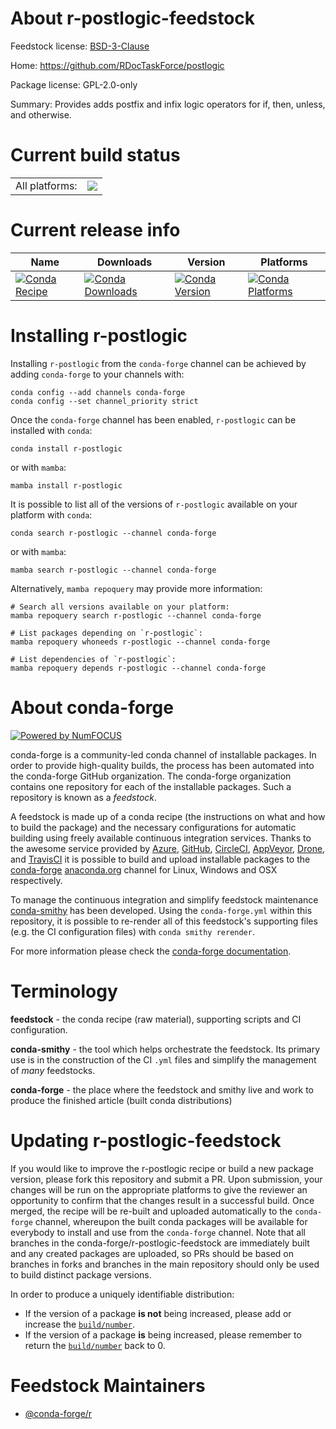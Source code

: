 About r-postlogic-feedstock
===========================

Feedstock license: [BSD-3-Clause](https://github.com/conda-forge/r-postlogic-feedstock/blob/main/LICENSE.txt)

Home: https://github.com/RDocTaskForce/postlogic

Package license: GPL-2.0-only

Summary: Provides adds postfix and infix logic operators for if, then, unless, and otherwise.

Current build status
====================


<table><tr><td>All platforms:</td>
    <td>
      <a href="https://dev.azure.com/conda-forge/feedstock-builds/_build/latest?definitionId=9762&branchName=main">
        <img src="https://dev.azure.com/conda-forge/feedstock-builds/_apis/build/status/r-postlogic-feedstock?branchName=main">
      </a>
    </td>
  </tr>
</table>

Current release info
====================

| Name | Downloads | Version | Platforms |
| --- | --- | --- | --- |
| [![Conda Recipe](https://img.shields.io/badge/recipe-r--postlogic-green.svg)](https://anaconda.org/conda-forge/r-postlogic) | [![Conda Downloads](https://img.shields.io/conda/dn/conda-forge/r-postlogic.svg)](https://anaconda.org/conda-forge/r-postlogic) | [![Conda Version](https://img.shields.io/conda/vn/conda-forge/r-postlogic.svg)](https://anaconda.org/conda-forge/r-postlogic) | [![Conda Platforms](https://img.shields.io/conda/pn/conda-forge/r-postlogic.svg)](https://anaconda.org/conda-forge/r-postlogic) |

Installing r-postlogic
======================

Installing `r-postlogic` from the `conda-forge` channel can be achieved by adding `conda-forge` to your channels with:

```
conda config --add channels conda-forge
conda config --set channel_priority strict
```

Once the `conda-forge` channel has been enabled, `r-postlogic` can be installed with `conda`:

```
conda install r-postlogic
```

or with `mamba`:

```
mamba install r-postlogic
```

It is possible to list all of the versions of `r-postlogic` available on your platform with `conda`:

```
conda search r-postlogic --channel conda-forge
```

or with `mamba`:

```
mamba search r-postlogic --channel conda-forge
```

Alternatively, `mamba repoquery` may provide more information:

```
# Search all versions available on your platform:
mamba repoquery search r-postlogic --channel conda-forge

# List packages depending on `r-postlogic`:
mamba repoquery whoneeds r-postlogic --channel conda-forge

# List dependencies of `r-postlogic`:
mamba repoquery depends r-postlogic --channel conda-forge
```


About conda-forge
=================

[![Powered by
NumFOCUS](https://img.shields.io/badge/powered%20by-NumFOCUS-orange.svg?style=flat&colorA=E1523D&colorB=007D8A)](https://numfocus.org)

conda-forge is a community-led conda channel of installable packages.
In order to provide high-quality builds, the process has been automated into the
conda-forge GitHub organization. The conda-forge organization contains one repository
for each of the installable packages. Such a repository is known as a *feedstock*.

A feedstock is made up of a conda recipe (the instructions on what and how to build
the package) and the necessary configurations for automatic building using freely
available continuous integration services. Thanks to the awesome service provided by
[Azure](https://azure.microsoft.com/en-us/services/devops/), [GitHub](https://github.com/),
[CircleCI](https://circleci.com/), [AppVeyor](https://www.appveyor.com/),
[Drone](https://cloud.drone.io/welcome), and [TravisCI](https://travis-ci.com/)
it is possible to build and upload installable packages to the
[conda-forge](https://anaconda.org/conda-forge) [anaconda.org](https://anaconda.org/)
channel for Linux, Windows and OSX respectively.

To manage the continuous integration and simplify feedstock maintenance
[conda-smithy](https://github.com/conda-forge/conda-smithy) has been developed.
Using the ``conda-forge.yml`` within this repository, it is possible to re-render all of
this feedstock's supporting files (e.g. the CI configuration files) with ``conda smithy rerender``.

For more information please check the [conda-forge documentation](https://conda-forge.org/docs/).

Terminology
===========

**feedstock** - the conda recipe (raw material), supporting scripts and CI configuration.

**conda-smithy** - the tool which helps orchestrate the feedstock.
                   Its primary use is in the construction of the CI ``.yml`` files
                   and simplify the management of *many* feedstocks.

**conda-forge** - the place where the feedstock and smithy live and work to
                  produce the finished article (built conda distributions)


Updating r-postlogic-feedstock
==============================

If you would like to improve the r-postlogic recipe or build a new
package version, please fork this repository and submit a PR. Upon submission,
your changes will be run on the appropriate platforms to give the reviewer an
opportunity to confirm that the changes result in a successful build. Once
merged, the recipe will be re-built and uploaded automatically to the
`conda-forge` channel, whereupon the built conda packages will be available for
everybody to install and use from the `conda-forge` channel.
Note that all branches in the conda-forge/r-postlogic-feedstock are
immediately built and any created packages are uploaded, so PRs should be based
on branches in forks and branches in the main repository should only be used to
build distinct package versions.

In order to produce a uniquely identifiable distribution:
 * If the version of a package **is not** being increased, please add or increase
   the [``build/number``](https://docs.conda.io/projects/conda-build/en/latest/resources/define-metadata.html#build-number-and-string).
 * If the version of a package **is** being increased, please remember to return
   the [``build/number``](https://docs.conda.io/projects/conda-build/en/latest/resources/define-metadata.html#build-number-and-string)
   back to 0.

Feedstock Maintainers
=====================

* [@conda-forge/r](https://github.com/orgs/conda-forge/teams/r/)

